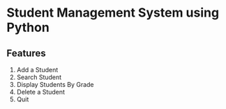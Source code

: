 # Student Management System using Python
## Features
1. Add a Student
2. Search Student
3. Display Students By Grade
4. Delete a Student
0. Quit

